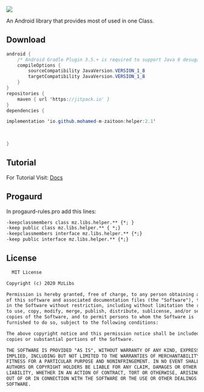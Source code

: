 
[![](https://jitpack.io/v/io.github.mohamed-m-zaitoon/helper.svg)](https://jitpack.io/#io.github.mohamed-m-zaitoon/helper)

An Android library that provides most of used in one Class.


## Download

```java
android {
    /* Android Gradle Plugin 3.5.+ is required to support Java 8 desugaring */
    compileOptions {
        sourceCompatibility JavaVersion.VERSION_1_8
        targetCompatibility JavaVersion.VERSION_1_8
    }
}
repositories {
    maven { url 'https://jitpack.io' }
}
dependencies {

implementation 'io.github.mohamed-m-zaitoon:helper:2.1'
	

 
}
```
## Tutorial
 For Tutorial Visit:
 [Docs](https://mohamed-m-zaitoon.github.io/helper/docs)
 
## Progaurd
 In progaurd-rules.pro add this lines:
 ```txt
-keepclassmembers class mz.libs.helper.** {*; }
-keep public class mz.libs.helper.** { *;}
-keepclassmembers interface mz.libs.helper.** {*;}
-keep public interface mz.libs.helper.** {*;}
 
```

## License 
```txt
  MIT License

Copyright (c) 2020 MzLibs

Permission is hereby granted, free of charge, to any person obtaining a copy
of this software and associated documentation files (the "Software"), to deal
in the Software without restriction, including without limitation the rights
to use, copy, modify, merge, publish, distribute, sublicense, and/or sell
copies of the Software, and to permit persons to whom the Software is
furnished to do so, subject to the following conditions:

The above copyright notice and this permission notice shall be included in all
copies or substantial portions of the Software.

THE SOFTWARE IS PROVIDED "AS IS", WITHOUT WARRANTY OF ANY KIND, EXPRESS OR
IMPLIED, INCLUDING BUT NOT LIMITED TO THE WARRANTIES OF MERCHANTABILITY,
FITNESS FOR A PARTICULAR PURPOSE AND NONINFRINGEMENT. IN NO EVENT SHALL THE
AUTHORS OR COPYRIGHT HOLDERS BE LIABLE FOR ANY CLAIM, DAMAGES OR OTHER
LIABILITY, WHETHER IN AN ACTION OF CONTRACT, TORT OR OTHERWISE, ARISING FROM,
OUT OF OR IN CONNECTION WITH THE SOFTWARE OR THE USE OR OTHER DEALINGS IN THE
SOFTWARE.
```

 
 

